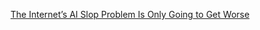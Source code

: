
[The Internet’s AI Slop Problem Is Only Going to Get Worse](https://nymag.com/intelligencer/article/ai-generated-content-internet-online-slop-spam.html)
